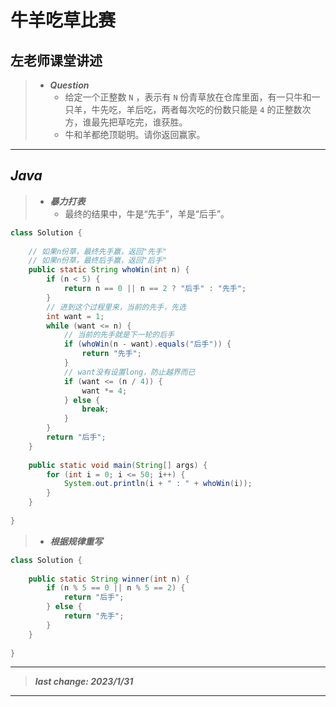 # 牛羊吃草比赛

## 左老师课堂讲述

> - ***Question***
>   - 给定一个正整数 `N` ，表示有 `N` 份青草放在仓库里面，有一只牛和一只羊，牛先吃，羊后吃，两者每次吃的份数只能是 `4` 的正整数次方，谁最先把草吃完，谁获胜。
>   - 牛和羊都绝顶聪明。请你返回赢家。

---

## *Java*

> - ***暴力打表***
>   - 最终的结果中，牛是“先手”，羊是“后手”。

```java
class Solution {
    
    // 如果n份草，最终先手赢，返回"先手"
    // 如果n份草，最终后手赢，返回"后手"
    public static String whoWin(int n) {
        if (n < 5) {
            return n == 0 || n == 2 ? "后手" : "先手";
        }
        // 进到这个过程里来，当前的先手，先选
        int want = 1;
        while (want <= n) {
            // 当前的先手就是下一轮的后手
            if (whoWin(n - want).equals("后手")) {
                return "先手";
            }
            // want没有设置long，防止越界而已
            if (want <= (n / 4)) {
                want *= 4;
            } else {
                break;
            }
        }
        return "后手";
    }
    
    public static void main(String[] args) {
        for (int i = 0; i <= 50; i++) {
            System.out.println(i + " : " + whoWin(i));
        }
    }
    
}
```

> - ***根据规律重写***

```java
class Solution {
    
    public static String winner(int n) {
        if (n % 5 == 0 || n % 5 == 2) {
            return "后手";
        } else {
            return "先手";
        }
    }
    
}
```

---

> ***last change: 2023/1/31***

---
